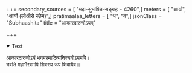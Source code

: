 +++
secondary_sources = [ "महा-सुभाषित-सङ्ग्रहः - 4260",]
meters = [ "आर्या", "आर्या (लोओसे स्छेम)",]
pratimaalaa_letters = [ "भ", "व",]
jsonClass = "Subhaashita"
title = "आकारदारुणोऽयम्"

+++

<details open><summary>Text</summary>

आकारदारुणोऽयं भयमस्मादित्यनिश्चयोऽयमपि।  
भवति महाभैरवमपि शिवस्य रूपं शिवायैव॥
</details>
